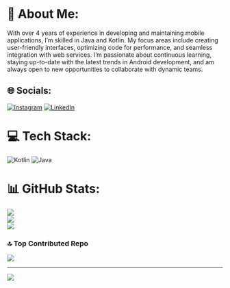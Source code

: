 # 💫 About Me:
With over 4 years of experience in developing and maintaining mobile applications, I’m skilled in Java and Kotlin. My focus areas include creating user-friendly interfaces, optimizing code for performance, and seamless integration with web services. I’m passionate about continuous learning, staying up-to-date with the latest trends in Android development, and am always open to new opportunities to collaborate with dynamic teams.


## 🌐 Socials:
[![Instagram](https://img.shields.io/badge/Instagram-%23E4405F.svg?logo=Instagram&logoColor=white)](https://instagram.com/_.shahiin.__) [![LinkedIn](https://img.shields.io/badge/LinkedIn-%230077B5.svg?logo=linkedin&logoColor=white)](https://linkedin.com/in/shahin-ahmadi-091272230/) 

# 💻 Tech Stack:
![Kotlin](https://img.shields.io/badge/kotlin-%237F52FF.svg?style=for-the-badge&logo=kotlin&logoColor=white) ![Java](https://img.shields.io/badge/java-%23ED8B00.svg?style=for-the-badge&logo=openjdk&logoColor=white)
# 📊 GitHub Stats:
![](https://github-readme-stats.vercel.app/api?username=pincode-dev&theme=dark&hide_border=false&include_all_commits=true&count_private=true)<br/>
![](https://github-readme-streak-stats.herokuapp.com/?user=pincode-dev&theme=dark&hide_border=false)<br/>
![](https://github-readme-stats.vercel.app/api/top-langs/?username=pincode-dev&theme=dark&hide_border=false&include_all_commits=true&count_private=true&layout=compact)

### 🔝 Top Contributed Repo
![](https://github-contributor-stats.vercel.app/api?username=pincode-dev&limit=5&theme=dark&combine_all_yearly_contributions=true)

---
[![](https://visitcount.itsvg.in/api?id=pincode-dev&icon=0&color=5)](https://visitcount.itsvg.in)

<!-- Proudly created with GPRM ( https://gprm.itsvg.in ) -->
